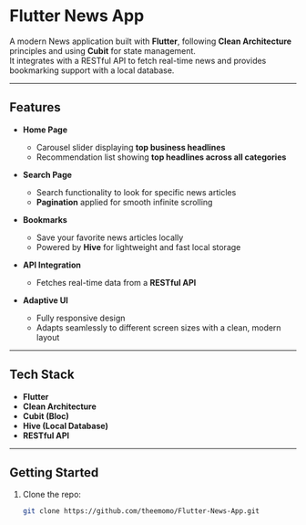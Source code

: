 # Flutter News App

A modern News application built with **Flutter**, following **Clean Architecture** principles and using **Cubit** for state management.  
It integrates with a RESTful API to fetch real-time news and provides bookmarking support with a local database.

---

## Features

- **Home Page**
  - Carousel slider displaying **top business headlines**
  - Recommendation list showing **top headlines across all categories**

- **Search Page**
  - Search functionality to look for specific news articles
  - **Pagination** applied for smooth infinite scrolling

- **Bookmarks**
  - Save your favorite news articles locally
  - Powered by **Hive** for lightweight and fast local storage

- **API Integration**
  - Fetches real-time data from a **RESTful API**

- **Adaptive UI**
  - Fully responsive design
  - Adapts seamlessly to different screen sizes with a clean, modern layout

---

## Tech Stack

- **Flutter**
- **Clean Architecture**
- **Cubit (Bloc)**
- **Hive (Local Database)**
- **RESTful API**

---

## Getting Started

1. Clone the repo:
   ```bash
   git clone https://github.com/theemomo/Flutter-News-App.git
